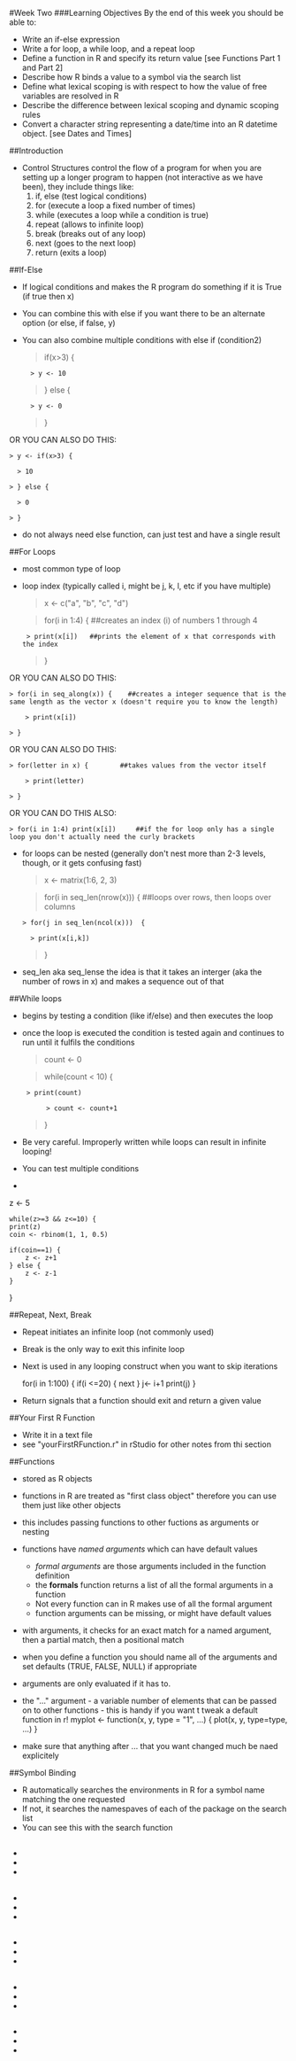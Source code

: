 #Week Two
###Learning Objectives
By the end of this week you should be able to:
- Write an if-else expression
- Write a for loop, a while loop, and a repeat loop
- Define a function in R and specify its return value [see Functions Part 1 and Part 2]
- Describe how R binds a value to a symbol via the search list
- Define what lexical scoping is with respect to how the value of free variables are resolved in R
- Describe the difference between lexical scoping and dynamic scoping rules
- Convert a character string representing a date/time into an R datetime object. [see Dates and Times]

##Introduction
- Control Structures control the flow of a program for when you are setting up a longer program to happen (not interactive as we have been), they include things like:
  1. if, else (test logical conditions)
  2. for (execute a loop a fixed number of times)
  3. while (executes a loop while a condition is true)
  4. repeat (allows to infinite loop)
  5. break (breaks out of any loop)
  6. next (goes to the next loop)
  7. return (exits a loop)

##If-Else
* If  logical conditions and makes the R program do something if it is True (if true then x)
* You can combine this with else if you want there to be an alternate option (or else, if false, y)
* You can also combine multiple conditions with else if (condition2)


    > if(x>3) {

        > y <- 10

    > } else {

        > y <- 0

    > }

OR YOU CAN ALSO DO THIS:


    > y <- if(x>3) {

      > 10

    > } else {

      > 0

    > }

* do not always need else function, can just test and have a single result

##For Loops
* most common type of loop
* loop index (typically called i, might be j, k, l, etc if you have multiple)


    > x <- c("a", "b", "c", "d")

    > for(i in 1:4) {    ##creates an index (i) of numbers 1 through 4

       > print(x[i])   ##prints the element of x that corresponds with the index

    > } 

OR YOU CAN ALSO DO THIS:


    > for(i in seq_along(x)) {    ##creates a integer sequence that is the same length as the vector x (doesn't require you to know the length)

        > print(x[i])

    > } 

OR YOU CAN ALSO DO THIS:


    > for(letter in x) {        ##takes values from the vector itself

        > print(letter)

    > } 

OR YOU CAN DO THIS ALSO:


    > for(i in 1:4) print(x[i])     ##if the for loop only has a single loop you don't actually need the curly brackets


* for loops can be nested (generally don't nest more than 2-3 levels, though, or it gets confusing fast)


    > x <- matrix(1:6, 2, 3)

    > for(i in seq_len(nrow(x))) {    ##loops over rows, then loops over columns

      > for(j in seq_len(ncol(x)))  {

        > print(x[i,k])

    > } 

* seq_len aka seq_lense the idea is that it takes an interger (aka the number of rows in x) and makes a sequence out of that

##While loops
* begins by testing a condition (like if/else) and then executes the loop
* once the loop is executed the condition is tested again and continues to run until it fulfils the conditions
 

    > count <- 0

    > while(count < 10) {

       > print(count)

            > count <- count+1

    > }

* Be very careful. Improperly written while loops can result in infinite looping!
* You can test multiple conditions
* 

z <- 5

    while(z>=3 && z<=10) {
    print(z)
    coin <- rbinom(1, 1, 0.5)
    
    if(coin==1) {
        z <- z+1
    } else {
        z <- z-1
    }
}
  
##Repeat, Next, Break
* Repeat initiates an infinite loop (not commonly used)
* Break is the only way to exit this infinite loop
* Next is used in any looping construct when you want to skip iterations


    for(i in 1:100) {
    if(i <=20) {
      next
    }
    j<- i+1
    print(j)
  }
  
* Return signals that a function should exit and return a given value

##Your First R Function
* Write it in a text file
* see "yourFirstRFunction.r" in rStudio for other notes from thi section

##Functions
* stored as R objects
* functions in R are treated as "first class object" therefore you can use them just like other objects
* this includes passing functions to other fuctions as arguments or nesting 
* functions have *named arguments* which can have default values
  * *formal arguments* are those arguments included in the function definition
  * the **formals** function returns a list of all the formal arguments in a function
  * Not every function can in R makes use of all the formal argument
  * function arguments can be missing, or might have default values
* with arguments, it checks for an exact match for a named argument, then a partial match, then a positional match
* when you define a function you should name all of the arguments and set defaults (TRUE, FALSE, NULL) if appropriate
* arguments are only evaluated if it has to.
* the "..." argument - a variable number of elements that can be passed on to other functions - this is handy if you want t tweak a default function in r!
    myplot <- function(x, y, type = "1", ...) {
      plot(x, y, type=type, ...) }

 * make sure that anything after ... that you want changed much be naed explicitely
 
##Symbol Binding
* R automatically searches the environments in R for a symbol name matching the one requested
* If not, it searches the namespaves of each of the package on the search list
* You can see this with the search function

##
* 
* 
* 

##
* 
* 
* 

##
* 
* 
* 

##
* 
* 
* 

##
* 
* 
* 
